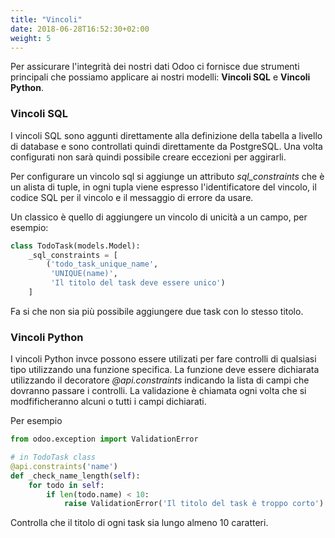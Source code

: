 ```yaml
---
title: "Vincoli"
date: 2018-06-28T16:52:30+02:00
weight: 5
---
```


Per assicurare l'integrità dei nostri dati Odoo ci fornisce due strumenti principali che possiamo applicare ai nostri modelli: **Vincoli SQL** e **Vincoli Python**.

### Vincoli SQL

I vincoli SQL sono aggunti direttamente alla definizione della tabella a livello di database e sono controllati quindi direttamente da PostgreSQL. Una volta configurati non sarà quindi possibile creare eccezioni per aggirarli.

Per configurare un vincolo sql si aggiunge un attributo _sql\_constraints_ che è un alista di tuple, in ogni tupla viene espresso l'identificatore del vincolo, il codice SQL per il vincolo e il messaggio di errore da usare.

Un classico è quello di aggiungere un vincolo di unicità a un campo, per esempio:

```python
class TodoTask(models.Model):
    _sql_constraints = [
        ('todo_task_unique_name',
         'UNIQUE(name)',
         'Il titolo del task deve essere unico')
    ]
```

Fa si che non sia più possibile aggiungere due task con lo stesso titolo.


### Vincoli Python

I vincoli Python invce possono essere utilizati per fare controlli di qualsiasi tipo utilizzando una funzione specifica. La funzione deve essere dichiarata utilizzando il decoratore _@api.constraints_ indicando la lista di campi che dovranno passare i controlli. La validazione è chiamata ogni volta che si modfificheranno alcuni o tutti i campi dichiarati.

Per esempio 

```python
from odoo.exception import ValidationError

# in TodoTask class
@api.constraints('name')
def _check_name_length(self):
    for todo in self:
        if len(todo.name) < 10:
            raise ValidationError('Il titolo del task è troppo corto')
```

Controlla che il titolo di ogni task sia lungo almeno 10 caratteri.

